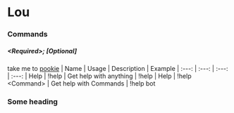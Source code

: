 # Lou

### Commands 
##### \<Required>; [Optional]
take me to [pookie](#pookie)
| Name | Usage | Description | Example
| :---: | :---: | :---: | :---:
| Help | !help | Get help with anything | !help
| Help | !help \<Command> | Get help with Commands | !help bot

### <a name="pookie"></a> Some heading
